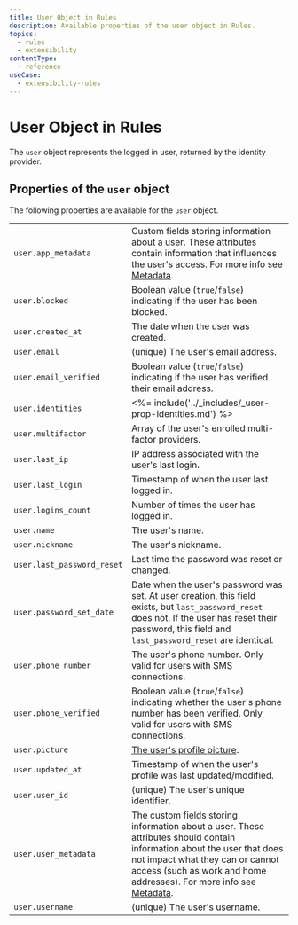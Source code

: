```yaml
---
title: User Object in Rules
description: Available properties of the user object in Rules.
topics:
  - rules
  - extensibility
contentType:
  - reference
useCase:
  - extensibility-rules
---
```


# User Object in Rules

The `user` object represents the logged in user, returned by the identity provider.

## Properties of the `user` object

The following properties are available for the `user` object.

| | |
|-|-|
| `user.app_metadata` | Custom fields storing information about a user. These attributes contain information that influences the user's access. For more info see [Metadata](/metadata). |
| `user.blocked` | Boolean value (`true`/`false`) indicating if the user has been blocked. |
| `user.created_at` | The date when the user was created.
| `user.email` | (unique) The user's email address. |
| `user.email_verified` | Boolean value (`true`/`false`) indicating if the user has verified their email address. |
| `user.identities` | <%= include('../_includes/_user-prop-identities.md') %> |
| `user.multifactor` | Array of the user's enrolled multi-factor providers. |
| `user.last_ip` | IP address associated with the user's last login. |
| `user.last_login` | Timestamp of when the user last logged in. |
| `user.logins_count` | Number of times the user has logged in. |
| `user.name` | The user's name. |
| `user.nickname` | The user's nickname. |
| `user.last_password_reset` | Last time the password was reset or changed. |
| `user.password_set_date` | Date when the user's password was set. At user creation, this field exists, but `last_password_reset` does not. If the user has reset their password, this field and `last_password_reset` are identical. |
| `user.phone_number` | The user's phone number. Only valid for users with SMS connections. |
| `user.phone_verified` | Boolean value (`true`/`false`) indicating whether the user's phone number has been verified. Only valid for users with SMS connections. |
| `user.picture` | [The user's profile picture](/user-profile/user-picture). |
| `user.updated_at` | Timestamp of when the user's profile was last updated/modified. |
| `user.user_id` | (unique) The user's unique identifier. |
| `user.user_metadata` | The custom fields storing information about a user. These attributes should contain information about the user that does not impact what they can or cannot access (such as work and home addresses). For more info see [Metadata](/metadata). |
| `user.username` | (unique) The user's username. |